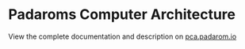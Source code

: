 # Padaroms Computer Architecture

View the complete documentation and description on [pca.padarom.io](https://pca.padarom.io)
